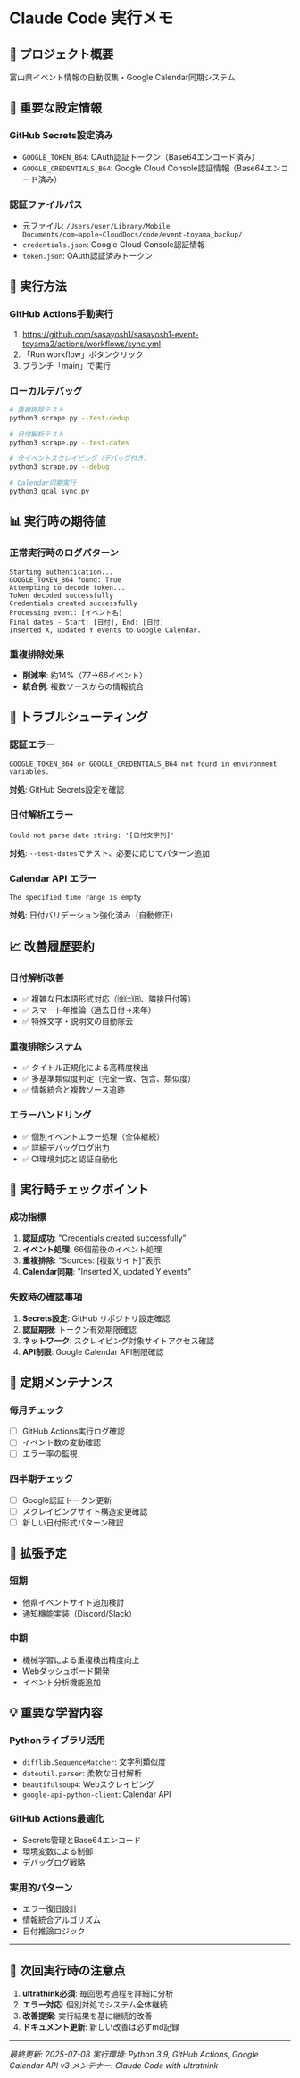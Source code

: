 # Claude Code 実行メモ

## 🎯 プロジェクト概要
富山県イベント情報の自動収集・Google Calendar同期システム

## 🔧 重要な設定情報

### GitHub Secrets設定済み
- `GOOGLE_TOKEN_B64`: OAuth認証トークン（Base64エンコード済み）
- `GOOGLE_CREDENTIALS_B64`: Google Cloud Console認証情報（Base64エンコード済み）

### 認証ファイルパス
- 元ファイル: `/Users/user/Library/Mobile Documents/com~apple~CloudDocs/code/event-toyama_backup/`
- `credentials.json`: Google Cloud Console認証情報
- `token.json`: OAuth認証済みトークン

## 🚀 実行方法

### GitHub Actions手動実行
1. https://github.com/sasayosh1/sasayosh1-event-toyama2/actions/workflows/sync.yml
2. 「Run workflow」ボタンクリック
3. ブランチ「main」で実行

### ローカルデバッグ
```bash
# 重複排除テスト
python3 scrape.py --test-dedup

# 日付解析テスト  
python3 scrape.py --test-dates

# 全イベントスクレイピング（デバッグ付き）
python3 scrape.py --debug

# Calendar同期実行
python3 gcal_sync.py
```

## 📊 実行時の期待値

### 正常実行時のログパターン
```
Starting authentication...
GOOGLE_TOKEN_B64 found: True
Attempting to decode token...
Token decoded successfully
Credentials created successfully
Processing event: [イベント名]
Final dates - Start: [日付], End: [日付]
Inserted X, updated Y events to Google Calendar.
```

### 重複排除効果
- **削減率**: 約14%（77→66イベント）
- **統合例**: 複数ソースからの情報統合

## 🐛 トラブルシューティング

### 認証エラー
```
GOOGLE_TOKEN_B64 or GOOGLE_CREDENTIALS_B64 not found in environment variables.
```
**対処**: GitHub Secrets設定を確認

### 日付解析エラー
```
Could not parse date string: '[日付文字列]'
```
**対処**: `--test-dates`でテスト、必要に応じてパターン追加

### Calendar API エラー
```
The specified time range is empty
```
**対処**: 日付バリデーション強化済み（自動修正）

## 📈 改善履歴要約

### 日付解析改善
- ✅ 複雑な日本語形式対応（㈮㈯㈰、隣接日付等）
- ✅ スマート年推論（過去日付→来年）
- ✅ 特殊文字・説明文の自動除去

### 重複排除システム
- ✅ タイトル正規化による高精度検出
- ✅ 多基準類似度判定（完全一致、包含、類似度）
- ✅ 情報統合と複数ソース追跡

### エラーハンドリング
- ✅ 個別イベントエラー処理（全体継続）
- ✅ 詳細デバッグログ出力
- ✅ CI環境対応と認証自動化

## 🎯 実行時チェックポイント

### 成功指標
1. **認証成功**: "Credentials created successfully"
2. **イベント処理**: 66個前後のイベント処理
3. **重複排除**: "Sources: [複数サイト]"表示
4. **Calendar同期**: "Inserted X, updated Y events"

### 失敗時の確認事項
1. **Secrets設定**: GitHub リポジトリ設定確認
2. **認証期限**: トークン有効期限確認
3. **ネットワーク**: スクレイピング対象サイトアクセス確認
4. **API制限**: Google Calendar API制限確認

## 📝 定期メンテナンス

### 毎月チェック
- [ ] GitHub Actions実行ログ確認
- [ ] イベント数の変動確認
- [ ] エラー率の監視

### 四半期チェック
- [ ] Google認証トークン更新
- [ ] スクレイピングサイト構造変更確認
- [ ] 新しい日付形式パターン確認

## 🚀 拡張予定

### 短期
- 他県イベントサイト追加検討
- 通知機能実装（Discord/Slack）

### 中期  
- 機械学習による重複検出精度向上
- Webダッシュボード開発
- イベント分析機能追加

## 💡 重要な学習内容

### Pythonライブラリ活用
- `difflib.SequenceMatcher`: 文字列類似度
- `dateutil.parser`: 柔軟な日付解析
- `beautifulsoup4`: Webスクレイピング
- `google-api-python-client`: Calendar API

### GitHub Actions最適化
- Secrets管理とBase64エンコード
- 環境変数による制御
- デバッグログ戦略

### 実用的パターン
- エラー復旧設計
- 情報統合アルゴリズム
- 日付推論ロジック

---

## 🔄 次回実行時の注意点

1. **ultrathink必須**: 毎回思考過程を詳細に分析
2. **エラー対応**: 個別対処でシステム全体継続
3. **改善提案**: 実行結果を基に継続的改善
4. **ドキュメント更新**: 新しい改善は必ずmd記録

---

*最終更新: 2025-07-08*
*実行環境: Python 3.9, GitHub Actions, Google Calendar API v3*
*メンテナー: Claude Code with ultrathink*